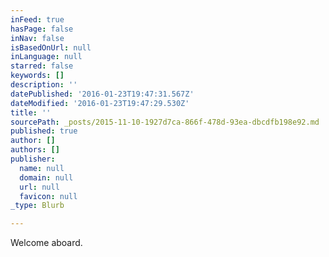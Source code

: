 ```yaml
---
inFeed: true
hasPage: false
inNav: false
isBasedOnUrl: null
inLanguage: null
starred: false
keywords: []
description: ''
datePublished: '2016-01-23T19:47:31.567Z'
dateModified: '2016-01-23T19:47:29.530Z'
title: ''
sourcePath: _posts/2015-11-10-1927d7ca-866f-478d-93ea-dbcdfb198e92.md
published: true
author: []
authors: []
publisher:
  name: null
  domain: null
  url: null
  favicon: null
_type: Blurb

---
```

Welcome aboard.
